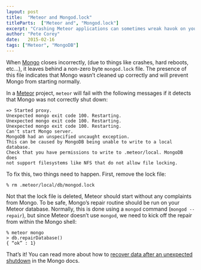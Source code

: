 ```yaml
---
layout: post
title:  "Meteor and Mongod.lock"
titleParts:  ["Meteor and", "Mongod.lock"]
excerpt: "Crashing Meteor applications can sometimes wreak havok on your MongoDB lock file. Learn how to fix that problem in this article."
author: "Pete Corey"
date:   2015-02-16
tags: ["Meteor", "MongoDB"]
---
```


When [Mongo](http://www.mongodb.com/) closes incorrectly, (due to things like crashes, hard reboots, etc...), it leaves behind a non-zero byte <code class="language-bash">mongod.lock</code> file. The presence of this file indicates that Mongo wasn’t cleaned up correctly and will prevent Mongo from starting normally.

In a [Meteor](https://www.meteor.com/) project, <code class="language-bash">meteor</code> will fail with the following messages if it detects that Mongo was not correctly shut down:

<pre class="language-*"><code class="language-*">=> Started proxy.
Unexpected mongo exit code 100. Restarting.
Unexpected mongo exit code 100. Restarting.
Unexpected mongo exit code 100. Restarting.
Can't start Mongo server.
MongoDB had an unspecified uncaught exception.
This can be caused by MongoDB being unable to write to a local database.
Check that you have permissions to write to .meteor/local. MongoDB does
not support filesystems like NFS that do not allow file locking.
</code></pre>

To fix this, two things need to happen. First, remove the lock file:

<pre class="language-bash"><code class="language-bash">% rm .meteor/local/db/mongod.lock
</code></pre>

Not that the lock file is deleted, Meteor should start without any complaints from Mongo. To be safe, Mongo’s repair routine should be run on your Meteor database. Normally, this is done using a <code class="language-bash">mongod</code> command (<code class="language-bash">mongod --repair</code>), but since Meteor doesn’t use <code class="language-bash">mongod</code>, we need to kick off the repair from within the Mongo shell:

<pre class="language-bash"><code class="language-bash">% meteor mongo
> db.repairDatabase()
{ “ok” : 1}
</code></pre>

That’s it! You can read more about how to [recover data after an unexpected shutdown](http://docs.mongodb.org/manual/tutorial/recover-data-following-unexpected-shutdown/) in the Mongo docs.
